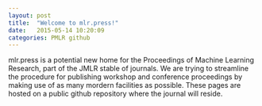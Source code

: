 ```yaml
---
layout: post
title:  "Welcome to mlr.press!"
date:   2015-05-14 10:20:09
categories: PMLR github
---
```


mlr.press is a potential new home for the Proceedings of Machine Learning Research, part of the JMLR stable of journals. We are trying to streamline the procedure for publishing workshop and conference proceedings by making use of as many mordern facilities as possible. These pages are hosted on a public github repository where the journal will reside.
